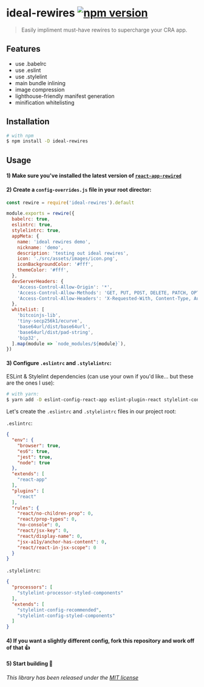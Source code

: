 ideal-rewires [![npm version](https://img.shields.io/npm/v/ideal-rewires.svg?style=flat)](https://www.npmjs.com/package/ideal-rewires)
=============================

> Easily impliment must-have rewires to supercharge your CRA app.

## Features
* use .babelrc
* use .eslint
* use .stylelint
* main bundle inlining
* image compression
* lighthouse-friendly manifest generation
* minification whitelisting

## Installation

```sh
# with npm
$ npm install -D ideal-rewires
```

## Usage

#### 1) Make sure you've installed the latest version of [`react-app-rewired`](https://github.com/timarney/react-app-rewired)

#### 2) Create a `config-overrides.js` file in your root director:

```js
const rewire = require('ideal-rewires').default

module.exports = rewire({
  babelrc: true,
  eslintrc: true,
  stylelintrc: true,
  appMeta: {
    name: 'ideal rewires demo',
    nickname: 'demo',
    description: 'testing out ideal rewires',
    icon: './src/assets/images/icon.png',
    iconBackgroundColor: '#fff',
    themeColor: '#fff',
  },
  devServerHeaders: {
    'Access-Control-Allow-Origin': '*',
    'Access-Control-Allow-Methods': 'GET, PUT, POST, DELETE, PATCH, OPTIONS',
    'Access-Control-Allow-Headers': 'X-Requested-With, Content-Type, Authorization',
  },
  whitelist: [
    'bitcoinjs-lib',
    'tiny-secp256k1/ecurve',
    'base64url/dist/base64url',
    'base64url/dist/pad-string',
    'bip32',
  ].map(module => `node_modules/${module}`),
})
```

#### 3) Configure `.eslintrc` and `.stylelintrc`:

ESLint & Stylelint dependencies (can use your own if you'd like... but these are the ones I use):

```sh
# with yarn:
$ yarn add -D eslint-config-react-app eslint-plugin-react stylelint-config-recommended stylelint-config-styled-components stylelint-processor-styled-components
```

Let's create the `.eslintrc` and `.stylelintrc` files in our project root:

`.eslintrc`:

```json
{
  "env": {
    "browser": true,
    "es6": true,
    "jest": true,
    "node": true
  },
  "extends": [
    "react-app"
  ],
  "plugins": [
    "react"
  ],
  "rules": {
    "react/no-children-prop": 0,
    "react/prop-types": 0,
    "no-console": 0,
    "react/jsx-key": 0,
    "react/display-name": 0,
    "jsx-a11y/anchor-has-content": 0,
    "react/react-in-jsx-scope": 0
  }
}
```

`.stylelintrc`:

```json
{
  "processors": [
    "stylelint-processor-styled-components"
  ],
  "extends": [
    "stylelint-config-recommended",
    "stylelint-config-styled-components"
  ]
}
```


#### 4) If you want a slightly different config, fork this repository and work off of that 👍

#### 5) Start building 🎉



###### This library has been released under the [MIT license](https://mit-license.org/)